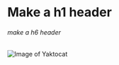 # Make a h1 header
###### make a h6 header

![Image of Yaktocat](https://octodex.github.com/images/yaktocat.png)
